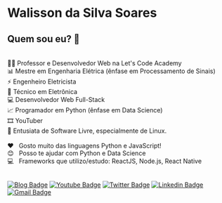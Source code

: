 # Walisson da Silva Soares

## Quem sou eu? 👋
 <br/> 👨‍🏫 Professor e Desenvolvedor Web na Let's Code Academy
 <br/> 📊 Mestre em Engenharia Elétrica (ênfase em Processamento de Sinais)
 <br/> ⚡ Engenheiro Eletricista
 <br/> 🔋 Técnico em Eletrônica
 <br/> 💻 Desenvolvedor Web Full-Stack
 <br/> 📈 Programador em Python (ênfase em Data Science)
 <br/> 🎞️ YouTuber
 <br/> 🐧 Entusiata de Software Livre, especialmente de Linux.
 <br/>
 <br/> :heart: &nbsp; Gosto muito das linguagens Python e JavaScript!
 <br/> :blush: &nbsp; Posso te ajudar com Python e Data Science
 <br/> :computer: &nbsp; Frameworks que utilizo/estudo: ReactJS, Node.js, React Native 
 <br/>
 <br/>
 
[![Blog Badge](https://img.shields.io/badge/Blog-walissonsilva.com-blue)](https://walissonsilva.com/blog)
[![Youtube Badge](https://img.shields.io/badge/-Youtube-FF0000?style=flat-square&labelColor=FF0000&logo=youtube&logoColor=white&link=https://youtube.com/c/walissonsilva)](https://youtube.com/c/walissonsilva)
[![Twitter Badge](https://img.shields.io/badge/-Twitter-1ca0f1?style=flat-square&labelColor=1ca0f1&logo=twitter&logoColor=white&link=https://twitter.com/walissonsilvaee)](https://twitter.com/walissonsilvaee)
[![Linkedin Badge](https://img.shields.io/badge/LinkedIn-WalissonSilva-blue?style=flat-square&logo=Linkedin&logoColor=white&link=https://www.linkedin.com/in/walissonsilva/)](https://www.linkedin.com/in/walissonsilva/) 
[![Gmail Badge](https://img.shields.io/badge/-walissonsilva10@gmail.com-c14438?style=flat-square&logo=Gmail&logoColor=white&link=mailto:walissonsilva10@gmail.com)](mailto:walissonsilva10@gmail.com)
